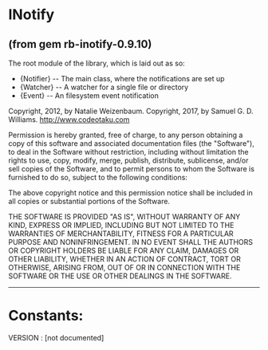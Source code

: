 # INotify

(from gem rb-inotify-0.9.10)
---
The root module of the library, which is laid out as so:

*   {Notifier} -- The main class, where the notifications are set up
*   {Watcher} -- A watcher for a single file or directory
*   {Event} -- An filesystem event notification







Copyright, 2012, by Natalie Weizenbaum. Copyright, 2017, by Samuel G. D.
Williams. <http://www.codeotaku.com>

Permission is hereby granted, free of charge, to any person obtaining a copy
of this software and associated documentation files (the "Software"), to deal
in the Software without restriction, including without limitation the rights
to use, copy, modify, merge, publish, distribute, sublicense, and/or sell
copies of the Software, and to permit persons to whom the Software is
furnished to do so, subject to the following conditions:

The above copyright notice and this permission notice shall be included in all
copies or substantial portions of the Software.

THE SOFTWARE IS PROVIDED "AS IS", WITHOUT WARRANTY OF ANY KIND, EXPRESS OR
IMPLIED, INCLUDING BUT NOT LIMITED TO THE WARRANTIES OF MERCHANTABILITY,
FITNESS FOR A PARTICULAR PURPOSE AND NONINFRINGEMENT. IN NO EVENT SHALL THE
AUTHORS OR COPYRIGHT HOLDERS BE LIABLE FOR ANY CLAIM, DAMAGES OR OTHER
LIABILITY, WHETHER IN AN ACTION OF CONTRACT, TORT OR OTHERWISE, ARISING FROM,
OUT OF OR IN CONNECTION WITH THE SOFTWARE OR THE USE OR OTHER DEALINGS IN THE
SOFTWARE.

---
# Constants:

VERSION
:   [not documented]



